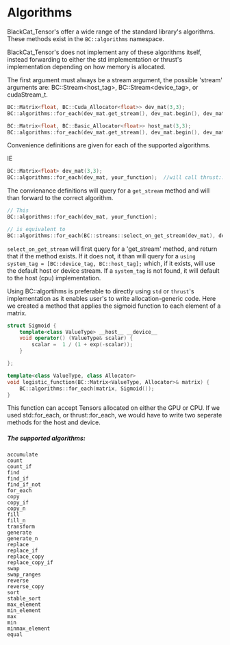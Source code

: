 # Algorithms

BlackCat_Tensor's offer a wide range of the standard library's algorithms. 
These methods exist in the `BC::algorithms` namespace.

BlackCat_Tensor's does not implement any of these algorithms itself, instead forwarding to either the std implementation or thrust's implementation depending on how memory is allocated.

The first argument must always be a stream argument, the possible 'stream' arguments are: BC::Stream<host_tag>, BC::Stream<device_tag>, or cudaStream_t.


```cpp
BC::Matrix<float, BC::Cuda_Allocator<float>> dev_mat(3,3);
BC::algorithms::for_each(dev_mat.get_stream(), dev_mat.begin(), dev_mat.end(), your_function);  //will call thrust::for_each

BC::Matrix<float, BC::Basic_Allocator<float>> host_mat(3,3);
BC::algorithms::for_each(dev_mat.get_stream(), dev_mat.begin(), dev_mat.end(), your_function); //will call std::for_each
```

Convenience definitions are given for each of the supported algorithms.

IE 
```cpp
BC::Matrix<float> dev_mat(3,3);
BC::algorithms::for_each(dev_mat, your_function);  //will call thrust::for_each

```

The convienance definitions will query for a `get_stream` method and will than forward to the correct algorithm.

```cpp
// This 
BC::algorithms::for_each(dev_mat, your_function);

// is equivalent to
BC::algorithms::for_each(BC::streams::select_on_get_stream(dev_mat), dev_mat.begin(), dev_mat.end(), your_function);
```
`select_on_get_stream` will first query for a 'get_stream' method, and return that if the method exists. If it does not, it
than will query for a `using system_tag = [BC::device_tag, BC::host_tag];` which, if it exists, will use the default host or device stream. If a `system_tag` is not found, it will default to the host (cpu) implementation. 

Using BC::algortihms is preferable to directly using `std` or `thrust`'s implementation as it enables user's to write allocation-generic code. Here we created a method that applies the sigmoid function to each element of a matrix. 

```cpp
struct Sigmoid {
	template<class ValueType> __host__ __device__
	void operator() (ValueType& scalar) {
		scalar =  1 / (1 + exp(-scalar));
	}		

}; 

template<class ValueType, class Allocator>
void logistic_function(BC::Matrix<ValueType, Allocator>& matrix) {
	BC::algorithms::for_each(matrix, Sigmoid()); 
}
```

This function can accept Tensors allocated on either the GPU or CPU. If we used std::for_each, or thrust::for_each, we would have to write two seperate methods for the host and device. 


#####  The supported algorithms:
    
    accumulate
    count
    count_if
    find
    find_if
    find_if_not
    for_each
    copy
    copy_if
    copy_n
    fill
    fill_n
    transform
    generate
    generate_n
    replace
    replace_if
    replace_copy
    replace_copy_if
    swap
    swap_ranges
    reverse
    reverse_copy
    sort
    stable_sort
    max_element
    min_element
    max
    min
    minmax_element
    equal





